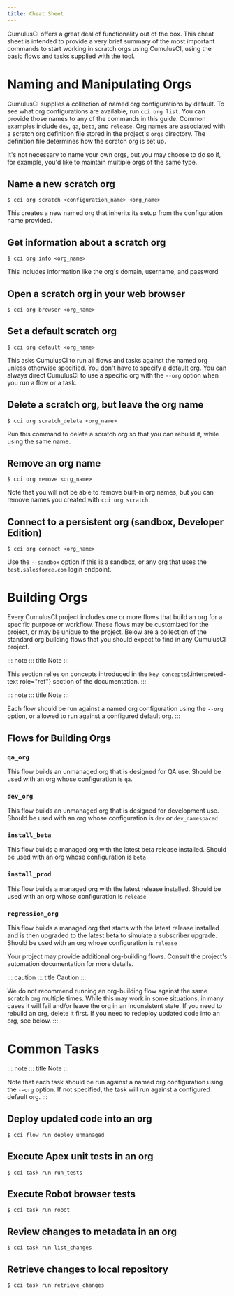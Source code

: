 ```yaml
---
title: Cheat Sheet
---
```


CumulusCI offers a great deal of functionality out of the box. This
cheat sheet is intended to provide a very brief summary of the most
important commands to start working in scratch orgs using CumulusCI,
using the basic flows and tasks supplied with the tool.

# Naming and Manipulating Orgs

CumulusCI supplies a collection of named org configurations by default.
To see what org configurations are available, run `cci org list`. You
can provide those names to any of the commands in this guide. Common
examples include `dev`, `qa`, `beta`, and `release`. Org names are
associated with a scratch org definition file stored in the project\'s
`orgs` directory. The definition file determines how the scratch org is
set up.

It\'s not necessary to name your own orgs, but you may choose to do so
if, for example, you\'d like to maintain multiple orgs of the same type.

## Name a new scratch org

```console
$ cci org scratch <configuration_name> <org_name>
```

This creates a new named org that inherits its setup from the
configuration name provided.

## Get information about a scratch org

```console
$ cci org info <org_name>
```

This includes information like the org\'s domain, username, and password

## Open a scratch org in your web browser

```console
$ cci org browser <org_name>
```

## Set a default scratch org

```console
$ cci org default <org_name>
```

This asks CumulusCI to run all flows and tasks against the named org
unless otherwise specified. You don\'t have to specify a default org.
You can always direct CumulusCI to use a specific org with the `--org`
option when you run a flow or a task.

## Delete a scratch org, but leave the org name

```console
$ cci org scratch_delete <org_name>
```

Run this command to delete a scratch org so that you can rebuild it,
while using the same name.

## Remove an org name

```
$ cci org remove <org_name>
```

Note that you will not be able to remove built-in org names, but you can
remove names you created with `cci org scratch`.

## Connect to a persistent org (sandbox, Developer Edition)

```console
$ cci org connect <org_name>
```

Use the `--sandbox` option if this is a sandbox, or any org that uses
the `test.salesforce.com` login endpoint.

# Building Orgs

Every CumulusCI project includes one or more flows that build an org for
a specific purpose or workflow. These flows may be customized for the
project, or may be unique to the project. Below are a collection of the
standard org building flows that you should expect to find in any
CumulusCI project.

::: note
::: title
Note
:::

This section relies on concepts introduced in the
`key concepts`{.interpreted-text role="ref"} section of the
documentation.
:::

::: note
::: title
Note
:::

Each flow should be run against a named org configuration using the
`--org` option, or allowed to run against a configured default org.
:::

## Flows for Building Orgs

### `qa_org`

This flow builds an unmanaged org that is designed for QA use. Should be
used with an org whose configuration is `qa`.

### `dev_org`

This flow builds an unmanaged org that is designed for development use.
Should be used with an org whose configuration is `dev` or
`dev_namespaced`

### `install_beta`

This flow builds a managed org with the latest beta release installed.
Should be used with an org whose configuration is `beta`

### `install_prod`

This flow builds a managed org with the latest release installed. Should
be used with an org whose configuration is `release`

### `regression_org`

This flow builds a managed org that starts with the latest release
installed and is then upgraded to the latest beta to simulate a
subscriber upgrade. Should be used with an org whose configuration is
`release`

Your project may provide additional org-building flows. Consult the
project\'s automation documentation for more details.

::: caution
::: title
Caution
:::

We do not recommend running an org-building flow against the same
scratch org multiple times. While this may work in some situations, in
many cases it will fail and/or leave the org in an inconsistent state.
If you need to rebuild an org, delete it first. If you need to redeploy
updated code into an org, see below.
:::

# Common Tasks

::: note
::: title
Note
:::

Note that each task should be run against a named org configuration
using the `--org` option. If not specified, the task will run against a
configured default org.
:::

## Deploy updated code into an org

```console
$ cci flow run deploy_unmanaged
```

## Execute Apex unit tests in an org

```console
$ cci task run run_tests
```

## Execute Robot browser tests

```console
$ cci task run robot
```

## Review changes to metadata in an org

```
$ cci task run list_changes
```

## Retrieve changes to local repository

```
$ cci task run retrieve_changes
```
